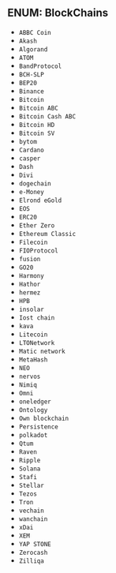 ## ENUM: BlockChains

* `ABBC Coin`
* `Akash`
* `Algorand`
* `ATOM`
* `BandProtocol`
* `BCH-SLP`
* `BEP20`
* `Binance`
* `Bitcoin`
* `Bitcoin ABC`
* `Bitcoin Cash ABC`
* `Bitcoin HD`
* `Bitcoin SV`
* `bytom`
* `Cardano`
* `casper`
* `Dash`
* `Divi`
* `dogechain`
* `e-Money`
* `Elrond eGold`
* `EOS`
* `ERC20`
* `Ether Zero`
* `Ethereum Classic`
* `Filecoin`
* `FIOProtocol`
* `fusion`
* `GO20`
* `Harmony`
* `Hathor`
* `hermez`
* `HPB`
* `insolar`
* `Iost chain`
* `kava`
* `Litecoin`
* `LTONetwork`
* `Matic network`
* `MetaHash`
* `NEO`
* `nervos`
* `Nimiq`
* `Omni`
* `oneledger`
* `Ontology`
* `Own blockchain`
* `Persistence`
* `polkadot`
* `Qtum`
* `Raven`
* `Ripple`
* `Solana`
* `Stafi`
* `Stellar`
* `Tezos`
* `Tron`
* `vechain`
* `wanchain`
* `xDai`
* `XEM`
* `YAP STONE`
* `Zerocash`
* `Zilliqa`

